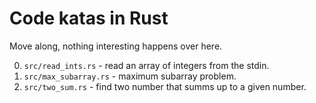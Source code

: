 Code katas in Rust
==================

Move along, nothing interesting happens over here.

0. `src/read_ints.rs` - read an array of integers from the stdin.
1. `src/max_subarray.rs` - maximum subarray problem.
2. `src/two_sum.rs` - find two number that summs up to a given number.
